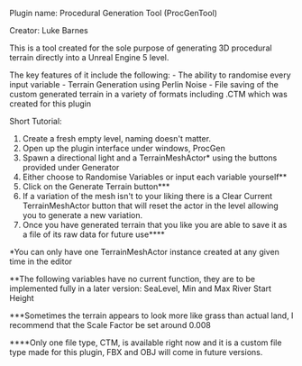 Plugin name: Procedural Generation Tool (ProcGenTool)

Creator: Luke Barnes

This is a tool created for the sole purpose of generating 3D procedural terrain directly into a Unreal Engine 5 level.

The key features of it include the following:
	- The ability to randomise every input variable
	- Terrain Generation using Perlin Noise
	- File saving of the custom generated terrain in a variety of formats including .CTM which was created for this plugin




Short Tutorial:

1. Create a fresh empty level, naming doesn't matter.
2. Open up the plugin interface under windows, ProcGen
3. Spawn a directional light and a TerrainMeshActor* using the buttons provided under Generator
4. Either choose to Randomise Variables or input each variable yourself**
5. Click on the Generate Terrain button***
6. If a variation of the mesh isn't to your liking there is a Clear Current TerrainMeshActor button that will reset the actor in the level allowing you to generate a new variation.
7. Once you have generated terrain that you like you are able to save it as a file of its raw data for future use****



*You can only have one TerrainMeshActor instance created at any given time in the editor

**The following variables have no current function, they are to be implemented fully in a later version: SeaLevel, Min and Max River Start Height

***Sometimes the terrain appears to look more like grass than actual land, I recommend that the Scale Factor be set around 0.008

****Only one file type, CTM, is available right now and it is a custom file type made for this plugin, FBX and OBJ will come in future versions.